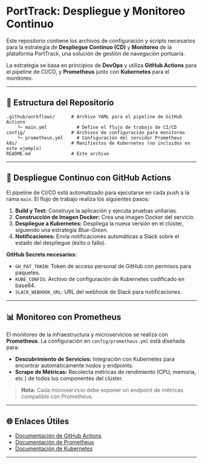 # PortTrack: Despliegue y Monitoreo Continuo

Este repositorio contiene los archivos de configuración y scripts necesarios para la estrategia de **Despliegue Continuo (CD)** y **Monitoreo** de la plataforma PortTrack, una solución de gestión de navegación portuaria.

La estrategia se basa en principios de **DevOps** y utiliza **GitHub Actions** para el pipeline de CI/CD, y **Prometheus** junto con **Kubernetes** para el monitoreo.

---

## 📂 Estructura del Repositorio

```
.github/workflows/      # Archivo YAML para el pipeline de GitHub Actions
    └─ main.yml           # Define el flujo de trabajo de CI/CD
config/                 # Archivos de configuración para monitoreo
    └─ prometheus.yml     # Configuración del servidor Prometheus
k8s/                    # Manifiestos de Kubernetes (no incluidos en este ejemplo)
README.md               # Este archivo
```

---

## 🚀 Despliegue Continuo con GitHub Actions

El pipeline de CI/CD está automatizado para ejecutarse en cada push a la rama `main`. El flujo de trabajo realiza los siguientes pasos:

1. **Build y Test:** Construye la aplicación y ejecuta pruebas unitarias.
2. **Construcción de Imagen Docker:** Crea una imagen Docker del servicio.
3. **Despliegue a Kubernetes:** Despliega la nueva versión en el clúster, siguiendo una estrategia *Blue-Green*.
4. **Notificaciones:** Envía notificaciones automáticas a Slack sobre el estado del despliegue (éxito o fallo).

**GitHub Secrets necesarios:**

- `GH_PAT_TOKEN`: Token de acceso personal de GitHub con permisos para paquetes.
- `KUBE_CONFIG`: Archivo de configuración de Kubernetes codificado en base64.
- `SLACK_WEBHOOK_URL`: URL del webhook de Slack para notificaciones.

---

## 📊 Monitoreo con Prometheus

El monitoreo de la infraestructura y microservicios se realiza con **Prometheus**. La configuración en `config/prometheus.yml` está diseñada para:

- **Descubrimiento de Servicios:** Integración con Kubernetes para encontrar automáticamente nodos y endpoints.
- **Scrape de Métricas:** Recolecta métricas de rendimiento (CPU, memoria, etc.) de todos los componentes del clúster.

> **Nota:** Cada microservicio debe exponer un endpoint de métricas compatible con Prometheus.

---

## 🌐 Enlaces Útiles

- [Documentación de GitHub Actions](https://docs.github.com/es/actions)
- [Documentación de Prometheus](https://prometheus.io/docs/introduction/overview/)
- [Documentación de Kubernetes](https://kubernetes.io/es/docs/)

---